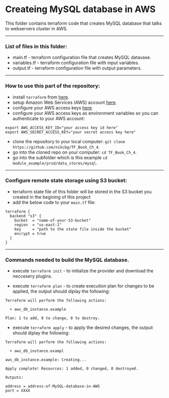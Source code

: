 # Createing MySQL database in AWS

This folder contains terraform code that creates MySQL database that talks to webservers cluster in AWS.

--------------------------------------------------------------------------------------------------------------
### List of files in this folder:
- main.tf - terraform configuration file that creates MySQL datavase.
- variables.tf - terraform configuration file with input variables.
- output.tf - terraform configuration file with output parameters.
----------------------------------------------------------------------------------------------------------------------
### How to use this part of the repository:
- install `terraform` from [here](https://www.terraform.io/downloads.html).
- setup Amazon Web Services (AWS) account [here](https://aws.amazon.com/).
- configure your AWS access keys [here](https://docs.aws.amazon.com/general/latest/gr/aws-sec-cred-types.html#access-keys-and-secret-access-keys).
- configure your AWS access keys as environment variables so you can authenticate to your AWS account:

```
export AWS_ACCESS_KEY_ID="your access key id here"
export AWS_SECRET_ACCESS_KEY="your secret access key here"
```
   
- clone the repository to your local computer: `git clone https://github.com/nikcbg/TF_Book_Ch_4`.
- go into the cloned repo on your computer: `cd TF_Book_Ch_4`.
- go into the subfolder which is this example `cd module_example/prod/data_stores/mysql`.

------------------------------------------------------------------------------------------------------------------

### Configure remote state storage using S3 bucket:
- terraform state file of this folder will be stored in the S3 bucket you created in the begining of this project  
- add the below code to your `main.tf` file:

```
terraform {
  backend "s3" {
    bucket  = "name-of-your-S3-bucket"
    region  = "us-east-1"
    key     = "path to the state file inside the bucket"
    encrypt = true
  }
}

```

-------------------------------------------------------------------------------------------------------------------

### Commands needed to build the MySQL database.
- execute `terraform init` - to initialize the provider and download the neccesery plugins.
  
- execute `terraform plan` - to create execution plan for changes to be applied, the output should diplay the following:

```
Terraform will perform the following actions:

  + aws_db_instance.example
  
Plan: 1 to add, 0 to change, 0 to destroy.
```
  
- execute `terraform apply` - to apply the desired changes, the output should diplay the following:

```
Terraform will perform the following actions:

  + aws_db_instance.exampl
  
aws_db_instance.example: Creating...  

Apply complete! Resources: 1 added, 0 changed, 0 destroyed.

Outputs:

address = address-of-MySQL-database-in-AWS
port = XXXX

```
  
